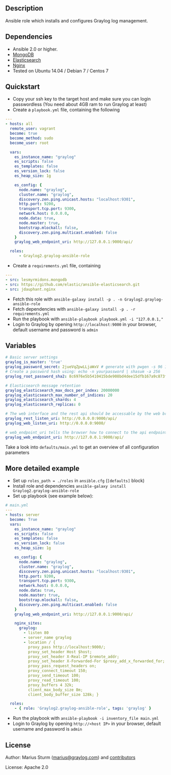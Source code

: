 Description
-----------

Ansible role which installs and configures Graylog log management.


Dependencies
------------

- Ansible 2.0 or higher.
- [MongoDB](https://github.com/UnderGreen/ansible-role-mongodb)
- [Elasticsearch](https://github.com/elastic/ansible-elasticsearch)
- [Nginx](https://github.com/jdauphant/ansible-role-nginx)
- Tested on Ubuntu 14.04 / Debian 7 / Centos 7

Quickstart
----------

- Copy your ssh key to the target host and make sure you can login passwordless (You need about 4GB ram to run Graylog at least)
- Create a `playbook.yml` file, containing the following

```yaml
---
- hosts: all
  remote_user: vagrant
  become: true
  become_method: sudo
  become_user: root

  vars:
    es_instance_name: "graylog"
    es_scripts: false
    es_templates: false
    es_version_lock: false
    es_heap_size: 1g

    es_config: {
      node.name: "graylog",
      cluster.name: "graylog",
      discovery.zen.ping.unicast.hosts: "localhost:9301",
      http.port: 9200,
      transport.tcp.port: 9300,
      network.host: 0.0.0.0,
      node.data: true,
      node.master: true,
      bootstrap.mlockall: false,
      discovery.zen.ping.multicast.enabled: false
    }
    graylog_web_endpoint_uri: http://127.0.0.1:9000/api/

  roles:
      - Graylog2.graylog-ansible-role
```

- Create a `requirements.yml` file, containing

```yaml
---
- src: lesmyrmidons.mongodb
- src: https://github.com/elastic/ansible-elasticsearch.git
- src: jdauphant.nginx
```

- Fetch this role with `ansible-galaxy install -p . -n Graylog2.graylog-ansible-role`
- Fetch dependencies with `ansible-galaxy install -p . -r requirements.yml`
- Run the playbook with `ansible-playbook playbook.yml -i "127.0.0.1,"`
- Login to Graylog by opening `http://localhost:9000` in your browser, default username and password is `admin`

Variables
--------

```yaml
# Basic server settings
graylog_is_master: 'true'
graylog_password_secret: 2jueVqZpwLLjaWxV # generate with pwgen -s 96 1
# Create a password hash using: echo -n yourpassword | shasum -a 256
graylog_root_password_sha2: 8c6976e5b5410415bde908bd4dee15dfb167a9c873fc4bb8a81f6f2ab448a918

# Elasticsearch message retention
graylog_elasticsearch_max_docs_per_index: 20000000
graylog_elasticsearch_max_number_of_indices: 20
graylog_elasticsearch_shards: 4
graylog_elasticsearch_replicas: 0

# The web interface and the rest api should be accessable by the web browser
graylog_rest_listen_uri: http://0.0.0.0:9000/api/
graylog_web_listen_uri: http://0.0.0.0:9000/

# web_endpoint_uri tells the browser how to connect to the api endpoint
graylog_web_endpoint_uri: http://127.0.0.1:9000/api/

```

Take a look into `defaults/main.yml` to get an overview of all configuration parameters

More detailed example
---------------------

- Set up `roles_path = ./roles` in `ansible.cfg` (`[defaults]` block)
- Install role and dependencies `ansible-galaxy install Graylog2.graylog-ansible-role`
- Set up playbook (see example below):

```yaml
# main.yml
---
- hosts: server
  become: True
  vars:
    es_instance_name: "graylog"
    es_scripts: false
    es_templates: false
    es_version_lock: false
    es_heap_size: 1g

    es_config: {
      node.name: "graylog",
      cluster.name: "graylog",
      discovery.zen.ping.unicast.hosts: "localhost:9301",
      http.port: 9200,
      transport.tcp.port: 9300,
      network.host: 0.0.0.0,
      node.data: true,
      node.master: true,
      bootstrap.mlockall: false,
      discovery.zen.ping.multicast.enabled: false
    }
    graylog_web_endpoint_uri: http://127.0.0.1:9000/api/

    nginx_sites:
      graylog:
        - listen 80
        - server_name graylog
        - location / {
          proxy_pass http://localhost:9000/;
          proxy_set_header Host $host;
          proxy_set_header X-Real-IP $remote_addr;
          proxy_set_header X-Forwarded-For $proxy_add_x_forwarded_for;
          proxy_pass_request_headers on;
          proxy_connect_timeout 150;
          proxy_send_timeout 100;
          proxy_read_timeout 100;
          proxy_buffers 4 32k;
          client_max_body_size 8m;
          client_body_buffer_size 128k; }

  roles:
    - { role: 'Graylog2.graylog-ansible-role', tags: 'graylog' }
```
- Run the playbook with `ansible-playbook -i inventory_file main.yml`
- Login to Graylog by opening `http://<host IP>` in your browser, default username and password is `admin`

License
-------

Author: Marius Sturm (<marius@graylog.com>) and [contributors](https://github.com/Graylog2/graylog2-ansible-role/graphs/contributors)

License: Apache 2.0
